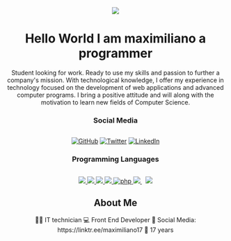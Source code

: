 <div id="header" align="center"> 
<img src="https://media.giphy.com/media/Qo2dupDib32rkTY4hX/giphy.gif" with="100" />
   <h1 align="center">Hello World I am maximiliano a programmer</h1> 
    <p align="center">
   Student looking for work. Ready to use my skills and passion to further a company's mission. With technological knowledge, I offer my experience in technology focused on the development of web applications and advanced computer programs. I bring a positive attitude and will along with the motivation to learn new fields of Computer Science.
    </p>
</div>  
<div align="center">  
  <h3 align="center">Social Media</h3> 
  <h2></h2>
 
  [![GitHub](https://img.shields.io/badge/GitHub-%2312100E.svg?&style=for-the-badge&logo=Github&logoColor=white)](https://github.com/Maximiliano17)
  [![Twitter](https://img.shields.io/badge/Twitter-%231DA1F2.svg?&style=for-the-badge&logo=twitter&logoColor=white)](https://twitter.com/maxicss)
  [![LinkedIn](https://img.shields.io/badge/LinkedIn-%230077B5.svg?&style=for-the-badge&logo=linkedin&logoColor=white)](https://www.linkedin.com/in/maximilianodossantos-front-end-web-developer-junior?lipi=urn%3Ali%3Apage%3Ad_flagship3_profile_view_base_contact_details%3B%2FgdDZ%2B6URFmzujlIfopmYQ%3D%3D)
  
</div>

<h3 align="center"> Programming Languages </h3>
  <h2></h2>
  
<p align="center"> 
    <a href="https://reactjs.org/" target="_blank"> <img src="https://img.icons8.com/color/48/000000/react-native.png"/> </a>
    <a href="https://developer.mozilla.org/en-US/docs/Web/JavaScript" target="_blank"> <img src="https://img.icons8.com/color/48/000000/javascript.png"/> </a> 
    <a href="https://www.w3.org/html/" target="_blank"> <img src="https://img.icons8.com/color/48/000000/html-5.png"/> </a> 
    <a href="https://www.w3schools.com/css/" target="_blank"> <img src="https://img.icons8.com/color/48/000000/css3.png"/> </a>
    <a href="https://www.php.net" target="_blank"> <img src="https://img.icons8.com/ios-filled/50/000000/php-logo.png" alt="php"/> </a> 
    <a style="padding-right:8px;" href="https://www.mysql.com/" target="_blank"> <img src="https://img.icons8.com/fluent/50/000000/mysql-logo.png"/> </a>
    <a href="https://git-scm.com/" target="_blank"> <img src="https://img.icons8.com/color/48/000000/git.png"/> </a> 
    
</p>

<div align="center">
<h2>About Me</h2>
👨‍💻 IT technician
💻 Front End Developer
🎯 Social Media: https://linktr.ee/maximiliano17
🎂 17 years
</div>
